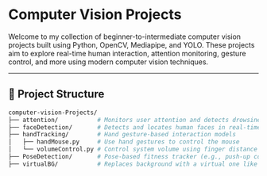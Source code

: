 
#  Computer Vision Projects

Welcome to my collection of beginner-to-intermediate computer vision projects built using Python, OpenCV, Mediapipe, and YOLO. These projects aim to explore real-time human interaction, attention monitoring, gesture control, and more using modern computer vision techniques.

---

## 📁 Project Structure

```bash
computer-vision-Projects/
├── attention/           # Monitors user attention and detects drowsiness
├── faceDetection/       # Detects and locates human faces in real-time
├── handTracking/        # Hand gesture-based interaction models
│   ├── handMouse.py     # Use hand gestures to control the mouse
│   └── volumeControl.py # Control system volume using finger distance
├── PoseDetection/       # Pose-based fitness tracker (e.g., push-up counter)
├── virtualBG/           # Replaces background with a virtual one like Zoom
